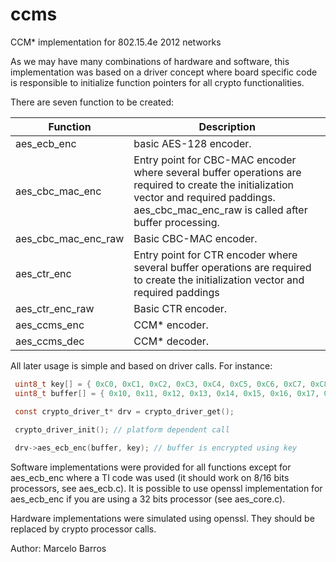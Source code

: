 ccms
====

CCM* implementation for 802.15.4e 2012 networks

As we may have many combinations of hardware and software, this implementation 
was based on a driver concept where board specific code is responsible to 
initialize function pointers for all crypto functionalities.

There are seven function to be created:

| Function | Description |
|----------|-------------|
| aes_ecb_enc | basic AES-128 encoder. |
| aes_cbc_mac_enc | Entry point for CBC-MAC encoder where several buffer operations are required to create the initialization vector and required paddings. aes_cbc_mac_enc_raw is called after buffer processing. |
| aes_cbc_mac_enc_raw | Basic CBC-MAC encoder. |
| aes_ctr_enc | Entry point for CTR encoder where several buffer operations are required to create the initialization vector and required paddings |
| aes_ctr_enc_raw | Basic CTR encoder. |
| aes_ccms_enc | CCM* encoder. |
| aes_ccms_dec | CCM* decoder. |

All later usage is simple and based on driver calls. For instance:

```c
 uint8_t key[] = { 0xC0, 0xC1, 0xC2, 0xC3, 0xC4, 0xC5, 0xC6, 0xC7, 0xC8, 0xC9, 0xCA, 0xCB, 0xCC, 0xCD, 0xCE, 0xCF };
 uint8_t buffer[] = { 0x10, 0x11, 0x12, 0x13, 0x14, 0x15, 0x16, 0x17, 0x18, 0x19, 0x1A, 0x1B, 0x1C, 0x1D, 0x1E, 0x1F };

 const crypto_driver_t* drv = crypto_driver_get();

 crypto_driver_init(); // platform dependent call
 
 drv->aes_ecb_enc(buffer, key); // buffer is encrypted using key
```

Software implementations were provided for all functions except for aes_ecb_enc where a 
TI code was used (it should work on 8/16 bits processors, see aes_ecb.c). 
It is possible to use openssl implementation for aes_ecb_enc if you are using a 32 bits processor (see aes_core.c). 

Hardware implementations were simulated using openssl. They should be replaced by crypto processor calls.

Author: Marcelo Barros